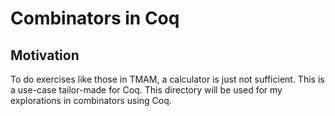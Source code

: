 # Combinators in Coq

## Motivation

To do exercises like those in TMAM, a calculator is just not sufficient.
This is a use-case tailor-made for Coq.
This directory will be used for my explorations in combinators using Coq.

